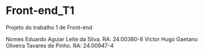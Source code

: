 # Front-end_T1
Projeto do trabalho 1 de Front-end 

Nomes
Eduardo Aguiar Leite da Silva. RA: 24.00380-8
Victor Hugo Gaetano Oliveira Tavares de Pinho. RA: 24.00947-4